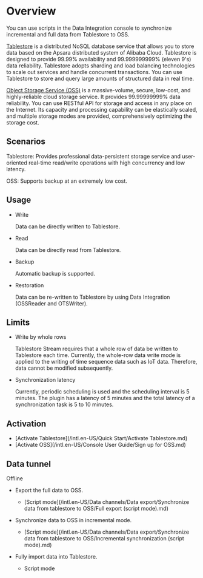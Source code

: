 # Overview

You can use scripts in the Data Integration console to synchronize incremental and full data from Tablestore to OSS.

[Tablestore](https://www.alibabacloud.com/product/table-store) is a distributed NoSQL database service that allows you to store data based on the Apsara distributed system of Alibaba Cloud. Tablestore is designed to provide 99.99% availability and 99.999999999% \(eleven 9's\) data reliability. Tablestore adopts sharding and load balancing technologies to scale out services and handle concurrent transactions. You can use Tablestore to store and query large amounts of structured data in real time.

[Object Storage Service \(OSS\)](https://www.alibabacloud.com/product/oss) is a massive-volume, secure, low-cost, and highly-reliable cloud storage service. It provides 99.99999999% data reliability. You can use RESTful API for storage and access in any place on the Internet. Its capacity and processing capability can be elastically scaled, and multiple storage modes are provided, comprehensively optimizing the storage cost.

## Scenarios

Tablestore: Provides professional data-persistent storage service and user-oriented real-time read/write operations with high concurrency and low latency.

OSS: Supports backup at an extremely low cost.

## Usage

-   Write

    Data can be directly written to Tablestore.

-   Read

    Data can be directly read from Tablestore.

-   Backup

    Automatic backup is supported.

-   Restoration

    Data can be re-written to Tablestore by using Data Integration \(OSSReader and OTSWriter\).


## Limits

-   Write by whole rows

    Tablestore Stream requires that a whole row of data be written to Tablestore each time. Currently, the whole-row data write mode is applied to the writing of time sequence data such as IoT data. Therefore, data cannot be modified subsequently.

-   Synchronization latency

    Currently, periodic scheduling is used and the scheduling interval is 5 minutes. The plugin has a latency of 5 minutes and the total latency of a synchronization task is 5 to 10 minutes.


## Activation

-   [Activate Tablestore](/intl.en-US/Quick Start/Activate Tablestore.md)
-   [Activate OSS](/intl.en-US/Console User Guide/Sign up for OSS.md)

## Data tunnel

Offline

-   Export the full data to OSS.

    -   [Script mode](/intl.en-US/Data channels/Data export/Synchronize data from tablestore to OSS/Full export (script mode).md)
-   Synchronize data to OSS in incremental mode.

    -   [Script mode](/intl.en-US/Data channels/Data export/Synchronize data from tablestore to OSS/Incremental synchronization (script mode).md)
-   Fully import data into Tablestore.

    -   Script mode

